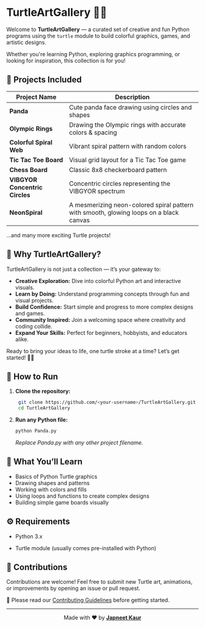 # TurtleArtGallery 🐢🎨

Welcome to **TurtleArtGallery** — a curated set of creative and fun Python programs using the `turtle` module to build colorful graphics, games, and artistic designs.

Whether you're learning Python, exploring graphics programming, or looking for inspiration, this collection is for you!


## 📂 Projects Included

| Project Name             | Description                                           |
|--------------------------|-------------------------------------------------------|
| **Panda**                | Cute panda face drawing using circles and shapes      |
| **Olympic Rings**        | Drawing the Olympic rings with accurate colors & spacing |
| **Colorful Spiral Web**  | Vibrant spiral pattern with random colors              |
| **Tic Tac Toe Board**    | Visual grid layout for a Tic Tac Toe game              |
| **Chess Board**          | Classic 8x8 checkerboard pattern                        |
| **VIBGYOR Concentric Circles** | Concentric circles representing the VIBGYOR spectrum |
| **NeonSpiral** | A mesmerizing neon-colored spiral pattern with smooth, glowing loops on a black canvas|

...and many more exciting Turtle projects!


## 🎯 Why TurtleArtGallery?

TurtleArtGallery is not just a collection — it’s your gateway to:

- **Creative Exploration:** Dive into colorful Python art and interactive visuals.
- **Learn by Doing:** Understand programming concepts through fun and visual projects.
- **Build Confidence:** Start simple and progress to more complex designs and games.
- **Community Inspired:** Join a welcoming space where creativity and coding collide.
- **Expand Your Skills:** Perfect for beginners, hobbyists, and educators alike.

Ready to bring your ideas to life, one turtle stroke at a time? Let’s get started! 🐢🎨


## 🚀 How to Run

1. **Clone the repository:**

   ```bash
    git clone https://github.com/<your-username>/TurtleArtGallery.git
    cd TurtleArtGallery
    ```

2. **Run any Python file:**

    ```bash
    python Panda.py
    ```
    *Replace Panda.py with any other project filename.*

## 🐢 What You’ll Learn

* Basics of Python Turtle graphics
* Drawing shapes and patterns
* Working with colors and fills
* Using loops and functions to create complex designs
* Building simple game boards visually

## ⚙️ Requirements

* Python 3.x

* Turtle module (usually comes pre-installed with Python)


## 🤝 Contributions

Contributions are welcome! Feel free to submit new Turtle art, animations, or improvements by opening an issue or pull request.

📄 Please read our [Contributing Guidelines](CONTRIBUTING.md) before getting started.


--- 

<p align="center">Made with ❤️ by <a href="https://github.com/Japneet001"><strong>Japneet Kaur</strong></a></p>



